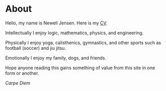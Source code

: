 # About

Hello, my name is Newell Jensen.  Here is my [CV](assets/newell_jensen_cv_2023.pdf).


Intellectually I enjoy logic, mathematics, physics, and engineering.

Physically I enjoy yoga, calisthenics, gymnastics, and other sports such as football (soccer) and jiu jitsu.

Emotionally I enjoy my family, dogs, and friends.

Hope anyone reading this gains something of value from this site in one form or another.

_Carpe Diem_



